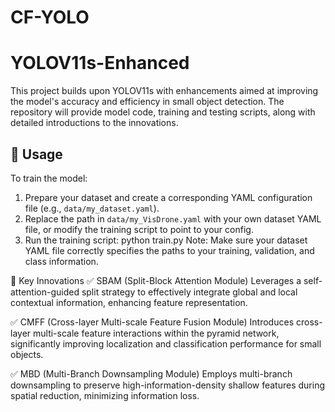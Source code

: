 # CF-YOLO
# YOLOV11s-Enhanced

This project builds upon YOLOV11s with enhancements aimed at improving the model's accuracy and efficiency in small object detection.
The repository will provide model code, training and testing scripts, along with detailed introductions to the innovations.

## 🚀 Usage

To train the model:

1. Prepare your dataset and create a corresponding YAML configuration file (e.g., `data/my_dataset.yaml`).
2. Replace the path in `data/my_VisDrone.yaml` with your own dataset YAML file, or modify the training script to point to your config.
3. Run the training script:
   python train.py
Note: Make sure your dataset YAML file correctly specifies the paths to your training, validation, and class information.

🔧 Key Innovations
✅ SBAM (Split-Block Attention Module)
Leverages a self-attention-guided split strategy to effectively integrate global and local contextual information, enhancing feature representation.

✅ CMFF (Cross-layer Multi-scale Feature Fusion Module)
Introduces cross-layer multi-scale feature interactions within the pyramid network, significantly improving localization and classification performance for small objects.

✅ MBD (Multi-Branch Downsampling Module)
Employs multi-branch downsampling to preserve high-information-density shallow features during spatial reduction, minimizing information loss.
